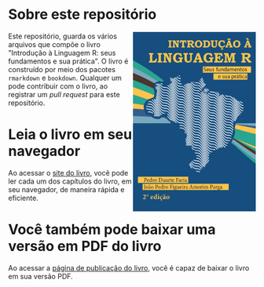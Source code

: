 # Sobre este repositório

<a href="https://pedro-faria.netlify.app/pt/publication/book/introducao_linguagem_r/"><img src="capa.jpg" width="250" height="366" class="cover" align="right"/></a> Este repositório, guarda os vários arquivos que compõe o livro "Introdução à Linguagem R: seus fundamentos e sua prática". O livro é construído por meio dos pacotes `rmarkdown` e `bookdown`. Qualquer um pode contribuir com o livro, ao registrar um *pull request* para este repositório.

# Leia o livro em seu navegador

Ao acessar o [site do livro](https://pedropark99.github.io/Introducao_R/), você pode ler cada um dos capítulos do livro, em seu navegador, de maneira rápida e eficiente.

# Você também pode baixar uma versão em PDF do livro

Ao acessar a [página de publicação do livro](https://pedro-faria.netlify.app/pt/publication/book/introducao_linguagem_r/), você é capaz de baixar o livro em sua versão PDF.